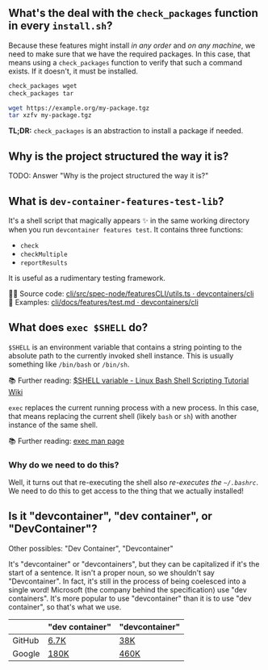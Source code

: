 ## What's the deal with the `check_packages` function in every `install.sh`?

Because these features might install _in any order_ and _on any machine_, we
need to make sure that we have the required packages. In this case, that means
using a `check_packages` function to verify that such a command exists. If it
doesn't, it must be installed.

```sh
check_packages wget
check_packages tar

wget https://example.org/my-package.tgz
tar xzfv my-package.tgz
```

**TL;DR:** `check_packages` is an abstraction to install a package if needed.

## Why is the project structured the way it is?

TODO: Answer "Why is the project structured the way it is?"

## What is `dev-container-features-test-lib`?

It's a shell script that magically appears ✨ in the same working directory
when you run `devcontainer features test`. It contains three functions:

- `check`
- `checkMultiple`
- `reportResults`

It is useful as a rudimentary testing framework.

👨‍💻 Source code: [cli/src/spec-node/featuresCLI/utils.ts · devcontainers/cli](https://github.com/devcontainers/cli/blob/main/src/spec-node/featuresCLI/utils.ts#L59) \
🔰 Examples: [cli/docs/features/test.md · devcontainers/cli](https://github.com/devcontainers/cli/blob/main/docs/features/test.md)

## What does `exec $SHELL` do?

`$SHELL` is an environment variable that contains a string pointing to the
absolute path to the currently invoked shell instance. This is usually something
like `/bin/bash` or `/bin/sh`.

📚 Further reading: [$SHELL variable - Linux Bash Shell Scripting Tutorial Wiki](https://bash.cyberciti.biz/guide/%24SHELL_variable)

`exec` replaces the current running process with a new process. In this case,
that means replacing the current shell (likely `bash` or `sh`) with another
instance of the same shell.

📚 Further reading: [exec man page](https://linuxcommand.org/lc3_man_pages/exech.html)

### Why do we need to do this?

Well, it turns out that re-executing the shell also _re-executes the
`~/.bashrc`_. We need to do this to get access to the thing that we actually
installed!

## Is it "devcontainer", "dev container", or "DevContainer"?

Other possibles: "Dev Container", "Devcontainer"

It's "devcontainer" or "devcontainers", but they can be capitalized if it's the
start of a sentence. It isn't a proper noun, so we shouldn't say "Devcontainer".
In fact, it's still in the process of being coelesced into a single word!
Microsoft (the company behind the specification) use "dev containers". It's more
popular to use "devcontainer" than it is to use "dev container", so that's what
we use.

|        | "dev container" | "devcontainer" |
| ------ | --------------- | -------------- |
| GitHub | [6.7K][1]       | [38K][2]       |
| Google | [180K][3]       | [460K][4]      |

[1]: https://github.com/search?l=Markdown&q=%22dev+container%22&type=Code
[2]: https://github.com/search?l=Markdown&q=%22devcontainer%22&type=Code
[3]: https://www.google.com/search?q=dev+container
[4]: https://www.google.com/search?q=devcontainer
